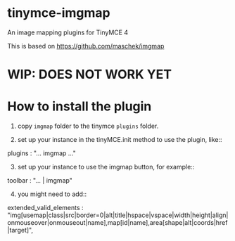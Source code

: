 # tinymce-imgmap
An image mapping plugins for TinyMCE 4

This is based on https://github.com/maschek/imgmap

# WIP: DOES NOT WORK YET

How to install the plugin
=========================

1. copy `imgmap` folder to the tinymce `plugins` folder.

2. set up your instance in the tinyMCE.init method to use the plugin, like::

  plugins : "... imgmap ..."

3. set up your instance to use the imgmap button, for example::

  toolbar : "... | imgmap"

4. you might need to add::

  extended_valid_elements : "img[usemap|class|src|border=0|alt|title|hspace|vspace|width|height|align|onmouseover|onmouseout|name],map[id|name],area[shape|alt|coords|href|target]",
